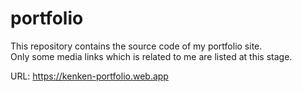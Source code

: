 # portfolio
This repository contains the source code of my portfolio site.  
Only some media links which is related to me are listed at this stage.

URL: https://kenken-portfolio.web.app
